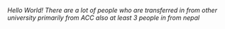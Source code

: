 *Hello World!*
*There are a lot of people who are transferred in from other university primarily from ACC*
*also at least 3 people in from nepal*
